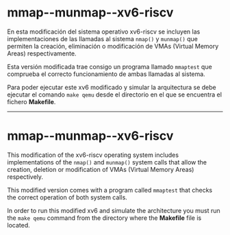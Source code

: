 # mmap--munmap--xv6-riscv

En esta modificación del sistema operativo xv6-riscv se incluyen las implementaciones de las llamadas al sistema `nmap()` y `munmap()` que permiten la creación, eliminación o modificación de VMAs (Virtual Memory Areas) respectivamente.

Esta versión modificada trae consigo un programa llamado `mmaptest` que comprueba el correcto funcionamiento de ambas llamadas al sistema.

Para poder ejecutar este xv6 modificado y simular la arquitectura se debe ejecutar el comando `make qemu` desde el directorio en el que se encuentra el fichero **Makefile**.

-------------------------------------------------

# mmap--munmap--xv6-riscv

This modification of the xv6-riscv operating system includes implementations of the `nmap()` and `munmap()` system calls that allow the creation, deletion or modification of VMAs (Virtual Memory Areas) respectively.

This modified version comes with a program called `mmaptest` that checks the correct operation of both system calls.

In order to run this modified xv6 and simulate the architecture you must run the `make qemu` command from the directory where the **Makefile** file is located.
